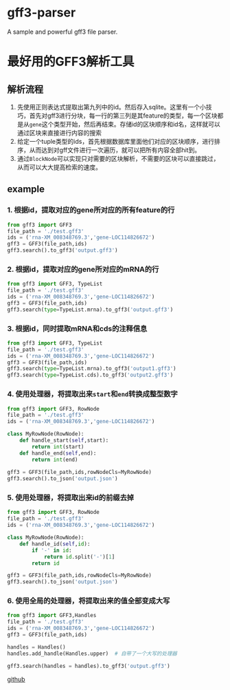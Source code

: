 # gff3-parser
A sample and powerful gff3 file parser.
# 最好用的GFF3解析工具

## 解析流程

1. 先使用正则表达式提取出第九列中的id。然后存入sqlite。这里有一个小技巧，首先对gff3进行分块，每一行的第三列是其feature的类型，每一个区块都是从`gene`这个类型开始，然后再结束。存储id的区块顺序和id名，这样就可以通过区块来直接进行内容的搜索
2. 给定一个tuple类型的ids，首先根据数据库里面他们对应的区块顺序，进行排序，从而达到对gff文件进行一次遍历，就可以把所有内容全部hit到。
3. 通过`BlockNode`可以实现只对需要的区块解析，不需要的区块可以直接跳过，从而可以大大提高检索的速度。


## example

### 1. 根据id，提取对应的gene所对应的所有feature的行
```python
from gff3 import GFF3
file_path = './test.gff3'
ids = ('rna-XM_008348769.3','gene-LOC114826672')
gff3 = GFF3(file_path,ids)
gff3.search().to_gff3('output.gff3')
```

### 2. 根据id，提取对应的gene所对应的mRNA的行
```python
from gff3 import GFF3, TypeList
file_path = './test.gff3'
ids = ('rna-XM_008348769.3','gene-LOC114826672')
gff3 = GFF3(file_path,ids)
gff3.search(type=TypeList.mrna).to_gff3('output.gff3')
```

### 3. 根据id，同时提取mRNA和cds的注释信息
```python
from gff3 import GFF3, TypeList
file_path = './test.gff3'
ids = ('rna-XM_008348769.3','gene-LOC114826672')
gff3 = GFF3(file_path,ids)
gff3.search(type=TypeList.mrna).to_gff3('output1.gff3')
gff3.search(type=TypeList.cds).to_gff3('output2.gff3')
```

### 4. 使用处理器，将提取出来`start`和`end`转换成整型数字
```python
from gff3 import GFF3, RowNode
file_path = './test.gff3'
ids = ('rna-XM_008348769.3','gene-LOC114826672')

class MyRowNode(RowNode):
    def handle_start(self,start):
        return int(start)
    def handle_end(self,end):
        return int(end)
    
gff3 = GFF3(file_path,ids,rowNodeCls=MyRowNode)
gff3.search().to_json('output.json')
```

### 5. 使用处理器，将提取出来id的前缀去掉
```python
from gff3 import GFF3, RowNode
file_path = './test.gff3'
ids = ('rna-XM_008348769.3','gene-LOC114826672')

class MyRowNode(RowNode):
    def handle_id(self,id):
        if '-' in id:
            return id.split('-')[1]
        return id

gff3 = GFF3(file_path,ids,rowNodeCls=MyRowNode)
gff3.search().to_json('output.json')
```

### 6. 使用全局的处理器，将提取出来的值全部变成大写
```python
from gff3 import GFF3,Handles
file_path = './test.gff3'
ids = ('rna-XM_008348769.3','gene-LOC114826672')
gff3 = GFF3(file_path,ids)

handles = Handles()
handles.add_handle(Handles.upper)  # 自带了一个大写的处理器

gff3.search(handles = handles).to_gff3('output.gff3')
```

[github](https://github.com/DENGWENPENG/gff3-parser)
